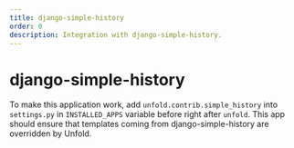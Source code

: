 ```yaml
---
title: django-simple-history
order: 0
description: Integration with django-simple-history.
---
```


# django-simple-history

To make this application work, add `unfold.contrib.simple_history` into `settings.py` in `INSTALLED_APPS` variable before right after `unfold`. This app should ensure that templates coming from django-simple-history are overridden by Unfold.
